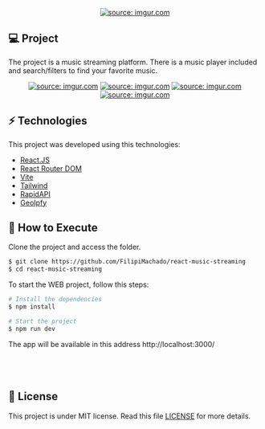 <p align="center">
  <a href="https://imgur.com/fLfaBK4"><img src="https://imgur.com/fLfaBK4.png" title="source: imgur.com" /></a>
</p>

## 💻 Project

The project is a music streaming platform. There is a music player included and search/filters to find your favorite music.

<p align="center">
  <a href="https://imgur.com/czAhpVT"><img src="https://imgur.com/czAhpVT.png" title="source: imgur.com" /></a>
  <a href="https://imgur.com/p2wIuYG"><img src="https://imgur.com/p2wIuYG.png" title="source: imgur.com" /></a>
  <a href="https://imgur.com/FSpWjD5"><img src="https://imgur.com/FSpWjD5.png" title="source: imgur.com" /></a>
  <a href="https://imgur.com/gWyPekI"><img src="https://imgur.com/gWyPekI.png" title="source: imgur.com" /></a>

<br>

## ⚡ Technologies

This project was developed using this technologies:

- [React.JS](https://reactjs.org/)
- [React Router DOM](https://reactrouter.com/en/main)
- [Vite](https://vitejs.dev/)
- [Tailwind](https://tailwindcss.com/)
- [RapidAPI](https://rapidapi.com/)
- [GeoIpfy](https://geo.ipify.org/)

## 🚀 How to Execute

Clone the project and access the folder.

```bash
$ git clone https://github.com/FilipiMachado/react-music-streaming
$ cd react-music-streaming
```

To start the WEB project, follow this steps:
```bash
# Install the dependencies
$ npm install

# Start the project
$ npm run dev
```
The app will be available in this address http://localhost:3000/

## <br>

## 📝 License

This project is under MIT license. Read this file [LICENSE](LICENSE.md) for more details.
